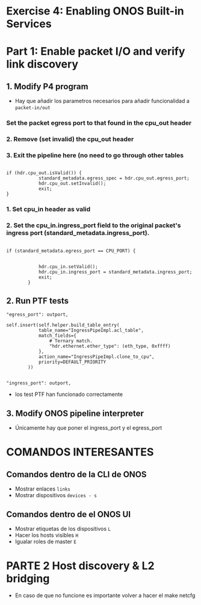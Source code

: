 # Exercise 4: Enabling ONOS Built-in Services


# Part 1: Enable packet I/O and verify link discovery

## 1. Modify P4 program

* Hay que añadir los parametros necesarios para añadir funcionalidad a `packet-in/out`




### Set the packet egress port to that found in the cpu_out header
### 2. Remove (set invalid) the cpu_out header
### 3. Exit the pipeline here (no need to go through other tables

```p4

if (hdr.cpu_out.isValid()) {
            standard_metadata.egress_spec = hdr.cpu_out.egress_port;
            hdr.cpu_out.setInvalid();
            exit;
}

```

### 1. Set cpu_in header as valid
### 2. Set the cpu_in.ingress_port field to the original packet's ingress port (standard_metadata.ingress_port).

```p4

if (standard_metadata.egress_port == CPU_PORT) {
            

            hdr.cpu_in.setValid();
            hdr.cpu_in.ingress_port = standard_metadata.ingress_port;
            exit;
        }

```

## 2. Run PTF tests


```p4
"egress_port": outport,

```

```p4
self.insert(self.helper.build_table_entry(
            table_name="IngressPipeImpl.acl_table",
            match_fields={
                # Ternary match.
                "hdr.ethernet.ether_type": (eth_type, 0xffff)
            },
            action_name="IngressPipeImpl.clone_to_cpu",
            priority=DEFAULT_PRIORITY
        ))


```

```p4
"ingress_port": outport,

```


* los test PTF han funcionado correctamente


## 3. Modify ONOS pipeline interpreter

* Únicamente hay que poner el ingress_port y el egress_port

# COMANDOS INTERESANTES

## Comandos dentro de la CLI de ONOS

* Mostrar enlaces `links`
* Mostrar dispositivos `devices - s`

## Comandos dentro de el ONOS UI

* Mostrar etiquetas de los dispositivos `L`
* Hacer los hosts visibles `H`
* Igualar roles de master `E`


# PARTE 2 Host discovery & L2 bridging


* En caso de que no funcione es importante volver a hacer el make netcfg

